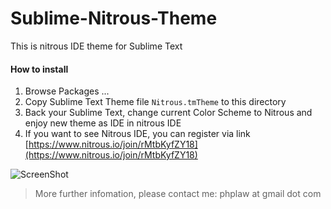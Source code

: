 Sublime-Nitrous-Theme
=====================

This is nitrous IDE theme for Sublime Text

#### How to install

1. Browse Packages ...
2. Copy Sublime Text Theme file `Nitrous.tmTheme` to this directory
3. Back your Sublime Text, change current Color Scheme to Nitrous and enjoy new theme as IDE in nitrous IDE
4. If you want to see Nitrous IDE, you can register via link [https://www.nitrous.io/join/rMtbKyfZY18](https://www.nitrous.io/join/rMtbKyfZY18)

![ScreenShot](http://i.imgur.com/gBqVKkx.png)

> More further infomation, please contact me: phplaw at gmail dot com
